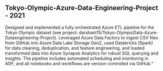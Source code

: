 ## Tokyo-Olympic-Azure-Data-Engineering-Project - 2021


Designed and implemented a fully orchestrated Azure ETL pipeline for the Tokyo Olympic dataset (see project: darshant15/Tokyo-OlympicData-Azure-Dataengineering-Project). 
Leveraged Azure Data Factory to ingest CSV files from GitHub into Azure Data Lake Storage Gen2, used Databricks (Spark) for data cleaning, deduplication, and feature engineering, and loaded transformed data into Azure Synapse Analytics for robust SQL querying and insights. The pipeline includes automated scheduling and monitoring in ADF, and all notebooks and workflows are version-controlled via GitHub."

